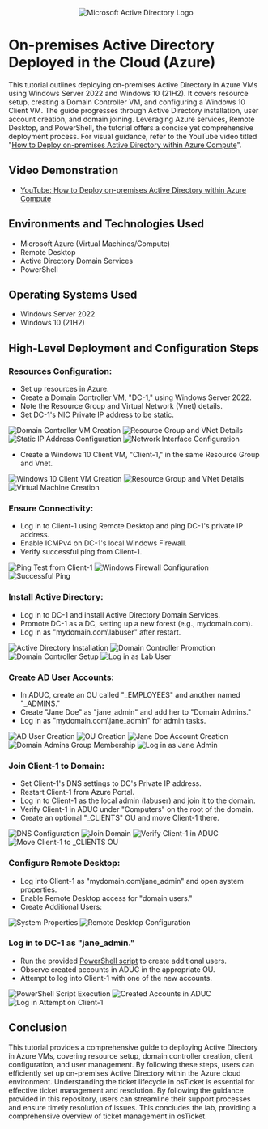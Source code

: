<p align="center">
<img src="https://i.imgur.com/pU5A58S.png" alt="Microsoft Active Directory Logo"/>
</p>

# On-premises Active Directory Deployed in the Cloud (Azure)

This tutorial outlines deploying on-premises Active Directory in Azure VMs using Windows Server 2022 and Windows 10 (21H2). It covers resource setup, creating a Domain Controller VM, and configuring a Windows 10 Client VM. The guide progresses through Active Directory installation, user account creation, and domain joining. Leveraging Azure services, Remote Desktop, and PowerShell, the tutorial offers a concise yet comprehensive deployment process. For visual guidance, refer to the YouTube video titled "[How to Deploy on-premises Active Directory within Azure Compute](https://www.youtube.com)".

## Video Demonstration
- [YouTube: How to Deploy on-premises Active Directory within Azure Compute](https://www.youtube.com)

## Environments and Technologies Used
- Microsoft Azure (Virtual Machines/Compute)
- Remote Desktop
- Active Directory Domain Services
- PowerShell

## Operating Systems Used 
- Windows Server 2022
- Windows 10 (21H2)

## High-Level Deployment and Configuration Steps

### Resources Configuration:
- Set up resources in Azure.
- Create a Domain Controller VM, "DC-1," using Windows Server 2022.
- Note the Resource Group and Virtual Network (Vnet) details.
- Set DC-1's NIC Private IP address to be static.

![Domain Controller VM Creation](https://github.com/CaseyHrt/configure-ad/assets/146404028/df45aaf7-2c84-4a3f-962f-10ec8099771b.png)
![Resource Group and VNet Details](https://github.com/CaseyHrt/configure-ad/assets/146404028/7c0bcb86-5389-43ad-9bc5-1dfc7b1ca67f.png)
![Static IP Address Configuration](https://github.com/CaseyHrt/configure-ad/assets/146404028/75676160-5ba6-46e5-8b00-ed2d2b3d3578.png)
![Network Interface Configuration](https://github.com/CaseyHrt/configure-ad/assets/146404028/7fd7779b-613b-4c50-a8e3-17fc260ce6a7.png)

- Create a Windows 10 Client VM, "Client-1," in the same Resource Group and Vnet.

![Windows 10 Client VM Creation](https://github.com/CaseyHrt/configure-ad/assets/146404028/0512b8b0-b9ab-4320-bfef-753c803ed376.png)
![Resource Group and VNet Details](https://github.com/CaseyHrt/configure-ad/assets/146404028/ec263d9b-717b-4c6a-a66b-d7c95895f20c.png)
![Virtual Machine Creation](https://github.com/CaseyHrt/configure-ad/assets/146404028/1fa3d72d-f650-4d27-8212-d7600f6b1533.png)

### Ensure Connectivity:
- Log in to Client-1 using Remote Desktop and ping DC-1's private IP address.
- Enable ICMPv4 on DC-1's local Windows Firewall.
- Verify successful ping from Client-1.

![Ping Test from Client-1](https://github.com/CaseyHrt/configure-ad/assets/146404028/739def6d-7640-4e81-a4df-981cd3e51093.png)
![Windows Firewall Configuration](https://github.com/CaseyHrt/configure-ad/assets/146404028/b8fd87be-8d19-424d-9348-14e8f2d49a99.png)
![Successful Ping](https://github.com/CaseyHrt/configure-ad/assets/146404028/57d2b640-b9a0-42e5-b5c9-5d8fd41b6620.png)

### Install Active Directory:
- Log in to DC-1 and install Active Directory Domain Services.
- Promote DC-1 as a DC, setting up a new forest (e.g., mydomain.com).
- Log in as "mydomain.com\labuser" after restart.

![Active Directory Installation](https://github.com/CaseyHrt/configure-ad/assets/146404028/32af4702-923d-4f73-9b94-b4d996fc7e09.png)
![Domain Controller Promotion](https://github.com/CaseyHrt/configure-ad/assets/146404028/ce81b8d2-dd64-45b3-89a8-55fe714eb770.png)
![Domain Controller Setup](https://github.com/CaseyHrt/configure-ad/assets/146404028/272f2867-b79c-4948-a145-ae777006c1d8.png)
![Log in as Lab User](https://github.com/CaseyHrt/configure-ad/assets/146404028/9a770fd0-8ddc-44dd-9701-f89334b553d6.png)

### Create AD User Accounts:
- In ADUC, create an OU called "_EMPLOYEES" and another named "_ADMINS."
- Create "Jane Doe" as "jane_admin" and add her to "Domain Admins."
- Log in as "mydomain.com\jane_admin" for admin tasks.

![AD User Creation](https://github.com/CaseyHrt/configure-ad/assets/146404028/aa0be3e2-4a9a-485a-841a-1bb46020aab1.png)
![OU Creation](https://github.com/CaseyHrt/configure-ad/assets/146404028/8082838e-35a9-482a-905e-1ec8a0831524.png)
![Jane Doe Account Creation](https://github.com/CaseyHrt/configure-ad/assets/146404028/f3ef762d-a185-47fb-8f4d-71afb368cd1f.png)
![Domain Admins Group Membership](https://github.com/CaseyHrt/configure-ad/assets/146404028/58836d3a-d85d-41bf-9097-d7378b2d6108.png)
![Log in as Jane Admin](https://github.com/CaseyHrt/configure-ad/assets/146404028/b5f9d72b-98e2-49ff-9595-7bdb07b338da.png)

### Join Client-1 to Domain:
- Set Client-1's DNS settings to DC's Private IP address.
- Restart Client-1 from Azure Portal.
- Log in to Client-1 as the local admin (labuser) and join it to the domain.
- Verify Client-1 in ADUC under "Computers" on the root of the domain.
- Create an optional "_CLIENTS" OU and move Client-1 there.

![DNS Configuration](https://github.com/CaseyHrt/configure-ad/assets/146404028/0d41a2c4-3e44-4a4d-96e2-dbe8c9b359f9.png)
![Join Domain](https://github.com/CaseyHrt/configure-ad/assets/146404028/bf9d0014-ce10-4e46-b501-fc5327b00ed6.png)
![Verify Client-1 in ADUC](https://github.com/CaseyHrt/configure-ad/assets/146404028/44e794f2-f333-4aaa-bb5a-ca6df15b7250.png)
![Move Client-1 to _CLIENTS OU](https://github.com/CaseyHrt/configure-ad/assets/146404028/20c85022-ceea-4425-ab98-1c70913dbcc5.png)

### Configure Remote Desktop:
- Log into Client-1 as "mydomain.com\jane_admin" and open system properties.
- Enable Remote Desktop access for "domain users."
- Create Additional Users:

![System Properties](https://github.com/CaseyHrt/configure-ad/assets/146404028/3a99600e-eb6f-4213-9215-d3f59d183f01.png)
![Remote Desktop Configuration](https://github.com/CaseyHrt/configure-ad/assets/146404028/5b93849d-56af-457d-97a0-d6517ac853e7.png)

### Log in to DC-1 as "jane_admin."
- Run the provided [PowerShell script](https://github.com/joshmadakor1/AD_PS/blob/master/Generate-Names-Create-Users.ps1) to create additional users.
- Observe created accounts in ADUC in the appropriate OU.
- Attempt to log into Client-1 with one of the new accounts.

![PowerShell Script Execution](https://github.com/CaseyHrt/configure-ad/assets/146404028/3ba156ab-c3bb-45fa-bf08-35c2c10bbec0.png)
![Created Accounts in ADUC](https://github.com/CaseyHrt/configure-ad/assets/146404028/4b7ccd82-73b4-446a-8ae8-3f55cc2cef53.png)
![Log in Attempt on Client-1](https://github.com/CaseyHrt/configure-ad/assets/146404028/b102de67-05bc-4252-810c-291a6226c010.png)

## Conclusion

This tutorial provides a comprehensive guide to deploying Active Directory in Azure VMs, covering resource setup, domain controller creation, client configuration, and user management. By following these steps, users can efficiently set up on-premises Active Directory within the Azure cloud environment. Understanding the ticket lifecycle in osTicket is essential for effective ticket management and resolution. By following the guidance provided in this repository, users can streamline their support processes and ensure timely resolution of issues. This concludes the lab, providing a comprehensive overview of ticket management in osTicket.
